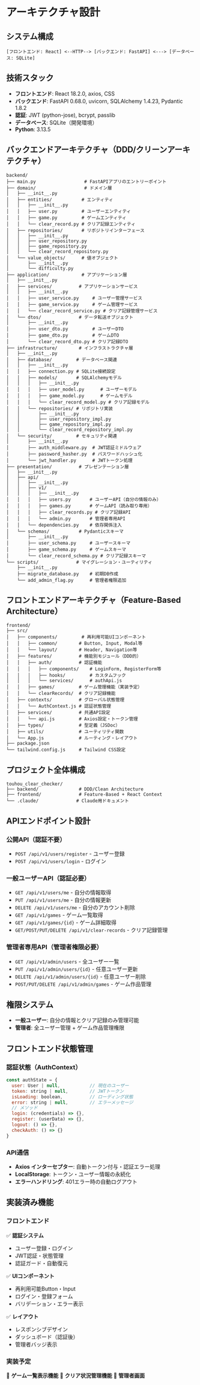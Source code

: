 # アーキテクチャ設計

## システム構成
```
[フロントエンド: React] <--HTTP--> [バックエンド: FastAPI] <---> [データベース: SQLite]
```

## 技術スタック
- **フロントエンド**: React 18.2.0, axios, CSS
- **バックエンド**: FastAPI 0.68.0, uvicorn, SQLAlchemy 1.4.23, Pydantic 1.8.2
- **認証**: JWT (python-jose), bcrypt, passlib
- **データベース**: SQLite（開発環境）
- **Python**: 3.13.5

## バックエンドアーキテクチャ（DDD/クリーンアーキテクチャ）
```
backend/
├── main.py                  # FastAPIアプリのエントリーポイント
├── domain/                  # ドメイン層
│   ├── __init__.py
│   ├── entities/           # エンティティ
│   │   ├── __init__.py
│   │   ├── user.py         # ユーザーエンティティ
│   │   ├── game.py         # ゲームエンティティ
│   │   └── clear_record.py # クリア記録エンティティ
│   ├── repositories/       # リポジトリインターフェース
│   │   ├── __init__.py
│   │   ├── user_repository.py
│   │   ├── game_repository.py
│   │   └── clear_record_repository.py
│   └── value_objects/      # 値オブジェクト
│       ├── __init__.py
│       └── difficulty.py
├── application/            # アプリケーション層
│   ├── __init__.py
│   ├── services/          # アプリケーションサービス
│   │   ├── __init__.py
│   │   ├── user_service.py     # ユーザー管理サービス
│   │   ├── game_service.py     # ゲーム管理サービス
│   │   └── clear_record_service.py # クリア記録管理サービス
│   └── dtos/              # データ転送オブジェクト
│       ├── __init__.py
│       ├── user_dto.py         # ユーザーDTO
│       ├── game_dto.py         # ゲームDTO
│       └── clear_record_dto.py # クリア記録DTO
├── infrastructure/        # インフラストラクチャ層
│   ├── __init__.py
│   ├── database/         # データベース関連
│   │   ├── __init__.py
│   │   ├── connection.py # SQLite接続設定
│   │   ├── models/       # SQLAlchemyモデル
│   │   │   ├── __init__.py
│   │   │   ├── user_model.py      # ユーザーモデル
│   │   │   ├── game_model.py      # ゲームモデル
│   │   │   └── clear_record_model.py # クリア記録モデル
│   │   └── repositories/ # リポジトリ実装
│   │       ├── __init__.py
│   │       ├── user_repository_impl.py
│   │       ├── game_repository_impl.py
│   │       └── clear_record_repository_impl.py
│   └── security/         # セキュリティ関連
│       ├── __init__.py
│       ├── auth_middleware.py  # JWT認証ミドルウェア
│       ├── password_hasher.py  # パスワードハッシュ化
│       └── jwt_handler.py      # JWTトークン処理
├── presentation/          # プレゼンテーション層
│   ├── __init__.py
│   ├── api/
│   │   ├── __init__.py
│   │   ├── v1/
│   │   │   ├── __init__.py
│   │   │   ├── users.py       # ユーザーAPI（自分の情報のみ）
│   │   │   ├── games.py       # ゲームAPI（読み取り専用）
│   │   │   ├── clear_records.py # クリア記録API
│   │   │   └── admin.py       # 管理者専用API
│   │   └── dependencies.py    # 依存関係注入
│   └── schemas/           # Pydanticスキーマ
│       ├── __init__.py
│       ├── user_schema.py     # ユーザースキーマ
│       ├── game_schema.py     # ゲームスキーマ
│       └── clear_record_schema.py # クリア記録スキーマ
└── scripts/              # マイグレーション・ユーティリティ
    ├── __init__.py
    ├── migrate_database.py    # 初期DB作成
    └── add_admin_flag.py      # 管理者権限追加
```

## フロントエンドアーキテクチャ（Feature-Based Architecture）
```
frontend/
├── src/
│   ├── components/         # 再利用可能UIコンポーネント
│   │   ├── common/        # Button, Input, Modal等
│   │   └── layout/        # Header, Navigation等
│   ├── features/          # 機能別モジュール（DDD的）
│   │   ├── auth/          # 認証機能
│   │   │   ├── components/    # LoginForm, RegisterForm等
│   │   │   ├── hooks/         # カスタムフック
│   │   │   └── services/      # authApi.js
│   │   ├── games/         # ゲーム管理機能（実装予定）
│   │   └── clearRecords/  # クリア記録機能
│   ├── contexts/          # グローバル状態管理
│   │   └── AuthContext.js # 認証状態管理
│   ├── services/          # 共通API設定
│   │   └── api.js         # Axios設定・トークン管理
│   ├── types/             # 型定義（JSDoc）
│   ├── utils/             # ユーティリティ関数
│   └── App.js             # ルーティング・レイアウト
├── package.json
└── tailwind.config.js     # Tailwind CSS設定
```

## プロジェクト全体構成
```
touhou_clear_checker/
├── backend/               # DDD/Clean Architecture
├── frontend/              # Feature-Based + React Context
└── .claude/              # Claude用ドキュメント
```

## APIエンドポイント設計

### 公開API（認証不要）
- `POST /api/v1/users/register` - ユーザー登録
- `POST /api/v1/users/login` - ログイン

### 一般ユーザーAPI（認証必要）
- `GET /api/v1/users/me` - 自分の情報取得
- `PUT /api/v1/users/me` - 自分の情報更新
- `DELETE /api/v1/users/me` - 自分のアカウント削除
- `GET /api/v1/games` - ゲーム一覧取得
- `GET /api/v1/games/{id}` - ゲーム詳細取得
- `GET/POST/PUT/DELETE /api/v1/clear-records` - クリア記録管理

### 管理者専用API（管理者権限必要）
- `GET /api/v1/admin/users` - 全ユーザー一覧
- `PUT /api/v1/admin/users/{id}` - 任意ユーザー更新
- `DELETE /api/v1/admin/users/{id}` - 任意ユーザー削除
- `POST/PUT/DELETE /api/v1/admin/games` - ゲーム作品管理

## 権限システム
- **一般ユーザー**: 自分の情報とクリア記録のみ管理可能
- **管理者**: 全ユーザー管理 + ゲーム作品管理権限

## フロントエンド状態管理

### 認証状態（AuthContext）
```javascript
const authState = {
  user: User | null,           // 現在のユーザー
  token: string | null,        // JWTトークン
  isLoading: boolean,          // ローディング状態
  error: string | null,        // エラーメッセージ
  // メソッド
  login: (credentials) => {},
  register: (userData) => {},
  logout: () => {},
  checkAuth: () => {}
}
```

### API通信
- **Axios インターセプター**: 自動トークン付与・認証エラー処理
- **LocalStorage**: トークン・ユーザー情報の永続化
- **エラーハンドリング**: 401エラー時の自動ログアウト

## 実装済み機能

### フロントエンド
✅ **認証システム**
- ユーザー登録・ログイン
- JWT認証・状態管理
- 認証ガード・自動復元

✅ **UIコンポーネント**
- 再利用可能Button・Input
- ログイン・登録フォーム
- バリデーション・エラー表示

✅ **レイアウト**
- レスポンシブデザイン
- ダッシュボード（認証後）
- 管理者バッジ表示

### 実装予定
🔄 **ゲーム一覧表示機能**
🔄 **クリア状況管理機能**
🔄 **管理者画面**